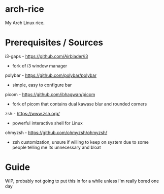 # arch-rice
My Arch Linux rice.

# Prerequisites / Sources 

i3-gaps - https://github.com/Airblader/i3 
- fork of i3 window manager

polybar - https://github.com/polybar/polybar 
- simple, easy to configure bar

picom - https://github.com/ibhagwan/picom 
- fork of picom that contains dual kawase blur and rounded corners

zsh - https://www.zsh.org/ 
- powerful interactive shell for Linux

ohmyzsh - https://github.com/ohmyzsh/ohmyzsh/ 
- zsh customization, unsure if willing to keep on system due to some people telling me its unnecessary and bloat

# Guide

WIP, probably not going to put this in for a while unless I'm really bored one day
